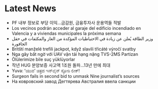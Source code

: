 # Latest News
-  PF 내부 정보로 부당 이익…금감원, 금융투자사 운용역들 적발
-  Los vecinos podrán acceder al garaje del edificio incendiado en Valencia y a viviendas municipales la próxima semana
-  وزير الطاقة يُعلن عن زيادة في الاحتياطيات المؤكدة من الغاز والمكثفات في حقل الجافورة
-  Britští manželé trefili jackpot, když slavili třicáté výročí svatby
-  Nga gây bất ngờ với UAV vận tải hạng nặng TVS-2MS Partizan
-  Ölülerimize bile suç yüklüyorlar
-  작년 HUG 분양보증 사고액 1조원 돌파…13년 만에 최대
-  Yuva: ʻಯುವʼ ಚಿತ್ರದ ಇನ್‌ಲೈನ್‌ ಸ್ಟೋರಿ ಲೀಕ್‌!
-  Surgeon fails in second bid to unmask Nine journalist’s sources
-  На ковровский завод Дегтярева Австралия ввела санкции
